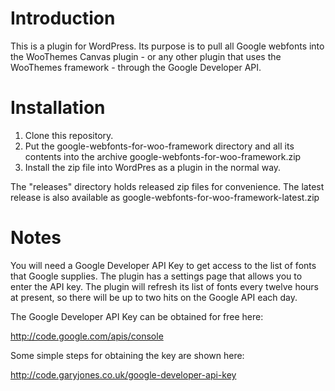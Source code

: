 # Introduction

This is a plugin for WordPress. Its purpose is to pull all Google webfonts into the WooThemes Canvas
plugin - or any other plugin that uses the WooThemes framework - through the Google Developer API.

# Installation

1. Clone this repository.
2. Put the google-webfonts-for-woo-framework directory and all its contents into the archive google-webfonts-for-woo-framework.zip
3. Install the zip file into WordPres as a plugin in the normal way.

The "releases" directory holds released zip files for convenience. The latest release is also available as google-webfonts-for-woo-framework-latest.zip

# Notes

You will need a Google Developer API Key to get access to the list of fonts that Google supplies. The plugin
has a settings page that allows you to enter the API key. The plugin will refresh its list of fonts every
twelve hours at present, so there will be up to two hits on the Google API each day.

The Google Developer API Key can be obtained for free here:

http://code.google.com/apis/console

Some simple steps for obtaining the key are shown here:

http://code.garyjones.co.uk/google-developer-api-key
